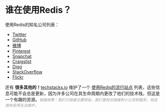 谁在使用Redis？
===

使用Redis的知名公司列表：

<ul>
  <li>
    <a href="http://www.infoq.com/presentations/Real-Time-Delivery-Twitter">Twitter</a>
  </li>

  <li>
    <a href="https://github.com/blog/530-how-we-made-github-fast">GitHub</a>
  </li>

  <li>
    <a href="http://www.xdata.me/?p=353">微博</a>
  </li>

  <li>
    <a href="http://engineering.pinterest.com/post/55272557617/building-a-follower-model-from-scratch">Pinterest</a>
  </li>

  <li>
    <a href="https://twitter.com/robustcloud/status/448503100056535040">Snapchat</a>
  </li>

  <li>
    <a href="http://blog.zawodny.com/2011/02/26/redis-sharding-at-craigslist/">Craigslist</a>
  </li>

  <li>
    <a href="http://nosql.mypopescu.com/post/3342598062/redis-at-digg-story-view-counts">Digg</a>
  </li>

  <li>
    <a href="http://meta.stackoverflow.com/questions/69164/does-stackoverflow-use-caching-and-if-so-how/69172">StackOverflow</a>
  </li>

  <li>
    <a href="http://code.flickr.com/blog/2011/10/11/talk-real-time-updates-on-the-cheap-for-fun-and-profit/">Flickr</a>
  </li>
</ul>

还有 <strong>很多其他的！</strong><a href="http://techstacks.io">techstacks.io</a> 维护了一个 <a href="http://techstacks.io/tech/redis">使用Redis的流行站点</a> 列表，这些信息可能不会总是更新，因为许多公司在其生命周期内更改了他们的技术栈，但这是一个有趣的资源。<i style="color:#999; font-size:12px;">链接政策：我们只链接主要网站，我们曾经也链接到小公司和服务，但这很快变得无法维护。</i>
